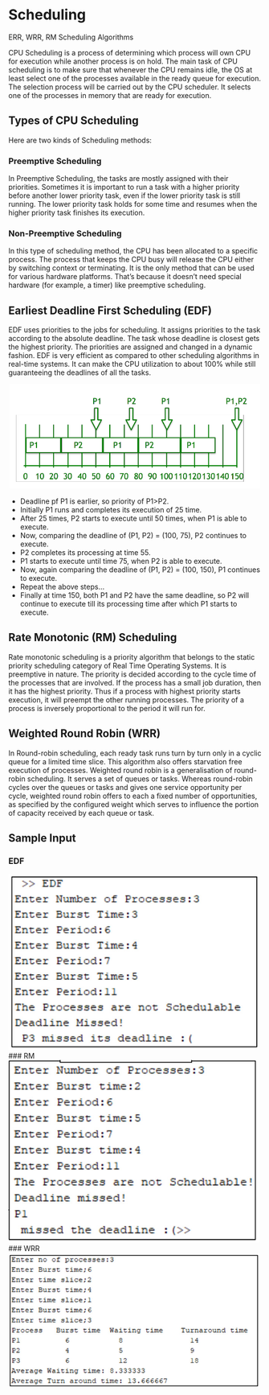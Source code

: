 # Scheduling
 ERR, WRR, RM Scheduling Algorithms
 
CPU Scheduling is a process of determining which process will own CPU for execution while another process is on hold. The main task of CPU scheduling is to make sure that whenever the CPU remains idle, the OS at least select one of the processes available in the ready queue for execution. The selection process will be carried out by the CPU scheduler. It selects one of the processes in memory that are ready for execution.

## Types of CPU Scheduling

Here are two kinds of Scheduling methods:

### Preemptive Scheduling

In Preemptive Scheduling, the tasks are mostly assigned with their priorities. Sometimes it is important to run a task with a higher priority before another lower priority task, even if the lower priority task is still running. The lower priority task holds for some time and resumes when the higher priority task finishes its execution.

### Non-Preemptive Scheduling

In this type of scheduling method, the CPU has been allocated to a specific process. The process that keeps the CPU busy will release the CPU either by switching context or terminating. It is the only method that can be used for various hardware platforms. That’s because it doesn’t need special hardware (for example, a timer) like preemptive scheduling.

## Earliest Deadline First Scheduling (EDF)

EDF uses priorities to the jobs for scheduling. It assigns priorities to the task according to the absolute deadline. The task whose deadline is closest gets the highest priority. The priorities are assigned and changed in a dynamic fashion. EDF is very efficient as compared to other scheduling algorithms in real-time systems. It can make the CPU utilization to about 100% while still guaranteeing the deadlines of all the tasks.

<p align="center">
  <img src="img/edf.png" width="500" title="hover text">
</p>

   * Deadline pf P1 is earlier, so priority of P1>P2.
   * Initially P1 runs and completes its execution of 25 time.
   * After 25 times, P2 starts to execute until 50 times, when P1 is able to execute.
   * Now, comparing the deadline of (P1, P2) = (100, 75), P2 continues to execute.
   * P2 completes its processing at time 55.
   * P1 starts to execute until time 75, when P2 is able to execute.
   * Now, again comparing the deadline of (P1, P2) = (100, 150), P1 continues to execute.
   * Repeat the above steps…
   * Finally at time 150, both P1 and P2 have the same deadline, so P2 will continue to execute till its processing time after which P1 starts to execute.


## Rate Monotonic (RM) Scheduling

Rate monotonic scheduling is a priority algorithm that belongs to the static priority scheduling category of Real Time Operating Systems. It is preemptive in nature. The priority is decided according to the cycle time of the processes that are involved. If the process has a small job duration, then it has the highest priority. Thus if a process with highest priority starts execution, it will preempt the other running processes. The priority of a process is inversely proportional to the period it will run for.

## Weighted Round Robin (WRR)

In Round-robin scheduling, each ready task runs turn by turn only in a cyclic queue for a limited time slice. This algorithm also offers starvation free execution of processes.
Weighted round robin is a generalisation of round-robin scheduling. It serves a set of queues or tasks. Whereas round-robin cycles over the queues or tasks and gives one service opportunity per cycle, weighted round robin offers to each a fixed number of opportunities, as specified by the configured weight which serves to influence the portion of capacity received by each queue or task.



## Sample Input

### EDF
<img src="img/edf.jpg" width="500" title="hover text">
### RM
<img src="img/rm.jpg" width="500" title="hover text">
### WRR
<img src="img/wrr.jpg" width="500" title="hover text">
